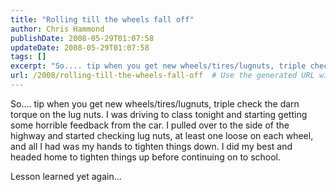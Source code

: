 ```yaml
---
title: "Rolling till the wheels fall off"
author: Chris Hammond
publishDate: 2008-05-29T01:07:58
updateDate: 2008-05-29T01:07:58
tags: []
excerpt: "So.... tip when you get new wheels/tires/lugnuts, triple check the darn torque on the lug nuts. I was driving to class tonight and starting getting some horrible feedback from the car. I pulled over to the side of the highway and started checking lug nuts, at least one loose on each wheel, and all I had was my hands to tighten things down. I did my best and headed home to tighten things up before continuing on to school.  Lesson learned yet again..."
url: /2008/rolling-till-the-wheels-fall-off  # Use the generated URL with year
---
```

<p>So.... tip when you get new wheels/tires/lugnuts, triple check the darn torque on the lug nuts. I was driving to class tonight and starting getting some horrible feedback from the car. I pulled over to the side of the highway and started checking lug nuts, at least one loose on each wheel, and all I had was my hands to tighten things down. I did my best and headed home to tighten things up before continuing on to school.</p> <p>Lesson learned yet again...</p>
